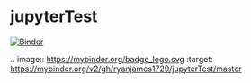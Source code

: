 # jupyterTest

[![Binder](https://mybinder.org/badge_logo.svg)](https://mybinder.org/v2/gh/ryanjames1729/jupyterTest/master)

.. image:: https://mybinder.org/badge_logo.svg
 :target: https://mybinder.org/v2/gh/ryanjames1729/jupyterTest/master
